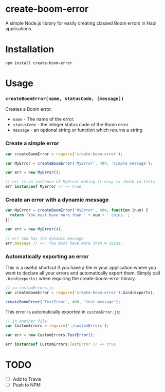 # create-boom-error
A simple Node.js library for easily creating classed Boom errors in Hapi applications.

# Installation

`npm install create-boom-error`

# Usage

### `createBoomError(name, statusCode, [message])`

Creates a Boom error.
- `name` - The name of the error.
- `statusCode` - the integer status code of the Boom error
- `message` - an optional string or function which returns a string

### Create a simple error

```js
var createBoomError = require('create-boom-error');

var MyError = createBoomError('MyError', 404, 'simple message');

var err = new MyError();

// err is an instance of MyError making it easy to check in tests
err instanceof MyError // => true
```

### Create an error with a dynamic message

```js
var MyError = createBoomError('MyError', 404, function (num) {
  return 'You must have more than ' + num + ' coins.';
});

var err = new MyError(4);

// err now has the dynamic message
err.message // => 'You must have more than 4 coins.'
```

### Automatically exporting an error

This is a useful shortcut if you have a file in your application where you want to declare all your errors and automatically export them. Simply call `.bind(exports)` when requiring the create-boom-error library.

 ```js
 // in customErrors.js
 var createBoomError = require('create-boom-error').bind(exports);

 createBoomError('TestError', 400, 'test message');
 ```

 This error is automatically exported in `customError.js`:

 ```js
 // in another file
 var CustomErrors = require('./customErrors');

 var err = new CustomErrors.TestError();

 err instanceof CustomErrors.TestError // => true
 ```

# TODO

- [ ] Add to Travis
- [ ] Push to NPM
